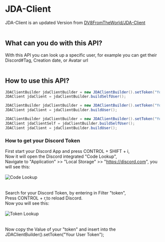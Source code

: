 # JDA-Client
JDA-Client is an updated Version from [DV8FromTheWorld/JDA-Client](https://github.com/DV8FromTheWorld/JDA-Client/)
<br><br>
## What can you do with this API?
With this API you can look up a specific user, 
for example you can get their Discord#Tag, Creation date, 
or Avatar url
<br><br>
## How to use this API?
```java
JDAClientBuilder jdaClientBuilder = new JDAClientBuilder().setToken("Your User Token").setApi("v9");
JDAClient jdaClient = jdaClientBuilder.buildSelfUser();
```
```java
JDAClientBuilder jdaClientBuilder = new JDAClientBuilder().setToken("Your User Token").setApi("v9").setId("User ID, from the User you want");
JDAClient jdaClient = jdaClientBuilder.buildUser();
```
```java
JDAClientBuilder jdaClientBuilder = new JDAClientBuilder().setToken("Your User Token").setApi("v9").setId("User ID, from the User you want");
JDAClient jdaClientSelf = jdaClientBuilder.buildSelfUser();
JDAClient jdaClient = jdaClientBuilder.buildUser();
```

### How to get your Discord Token
First start your Discord App and press CONTROL + SHIFT + i,<br>
Now it will open the Discord integrated "Code Lookup",<br>
Navigate to "Application" >> "Local Storage" >> "https://discord.com", you will see this:
<br><br>
![Code Lookup](https://www.waveguard.dev/discord/jda-client/Code-Lookup.png)
<br><br><br>
Search for your Discord Token, by entering in Filter "token",<br>
Press CONTROL + r,to reload Discord.<br>
Now you will see this:
<br><br>
![Token Lookup](https://www.waveguard.dev/discord/jda-client/Lookup-Token.png)
<br><br><br>
Now copy the Value of your "token" and insert into the JDAClientBuilder().setToken("Your User Token");
